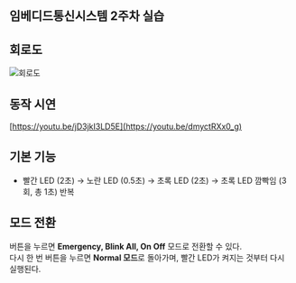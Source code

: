 ## 임베디드통신시스템 2주차 실습

## 회로도

![회로도](https://github.com/user-attachments/assets/ab77fc50-74ea-4996-94e7-afc7b84a9bfc)


## 동작 시연

[https://youtu.be/jD3jkI3LD5E](https://youtu.be/dmyctRXx0_g)

## 기본 기능  
- 빨간 LED (2초) → 노란 LED (0.5초) → 초록 LED (2초) → 초록 LED 깜빡임 (3회, 총 1초) 반복  

## 모드 전환  
버튼을 누르면 **Emergency, Blink All, On Off** 모드로 전환할 수 있다.  
다시 한 번 버튼을 누르면 **Normal 모드**로 돌아가며, 빨간 LED가 켜지는 것부터 다시 실행된다.
